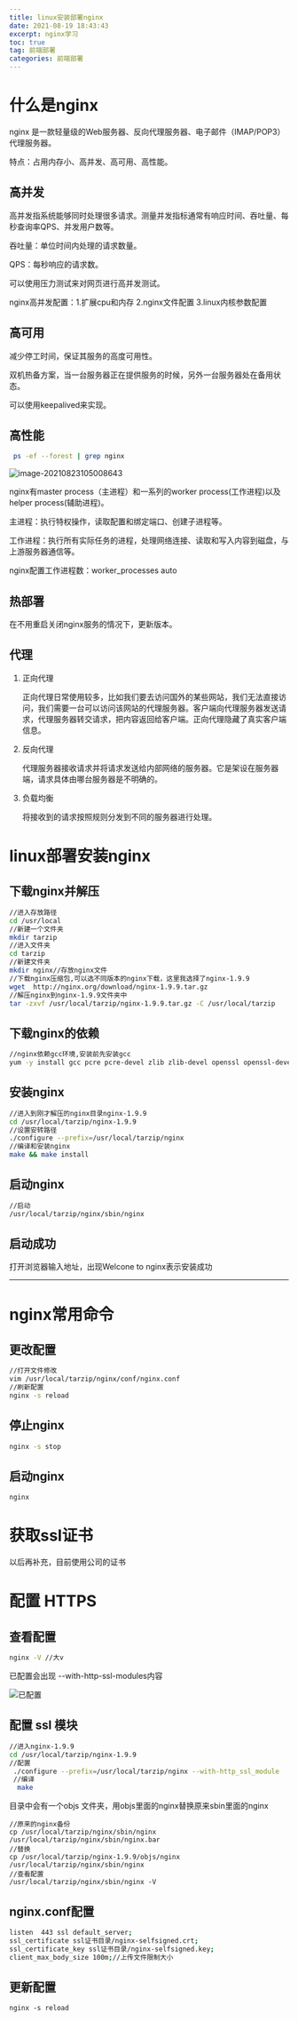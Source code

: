 ```yaml
---
title: linux安装部署nginx
date: 2021-08-19 18:43:43
excerpt: nginx学习
toc: true
tag: 前端部署
categories: 前端部署
---
```




# 什么是nginx

nginx 是一款轻量级的Web服务器、反向代理服务器、电子邮件（IMAP/POP3）代理服务器。

特点：占用内存小、高并发、高可用、高性能。



## 高并发

高并发指系统能够同时处理很多请求。测量并发指标通常有响应时间、吞吐量、每秒查询率QPS、并发用户数等。

吞吐量：单位时间内处理的请求数量。

QPS：每秒响应的请求数。

可以使用压力测试来对网页进行高并发测试。

nginx高并发配置：1.扩展cpu和内存 2.nginx文件配置  3.linux内核参数配置



## 高可用

减少停工时间，保证其服务的高度可用性。

双机热备方案，当一台服务器正在提供服务的时候，另外一台服务器处在备用状态。

可以使用keepalived来实现。



## 高性能

```bash
 ps -ef --forest | grep nginx
```

![image-20210823105008643](https://i.loli.net/2021/08/23/PbS8n7ogucZGBkW.png)

nginx有master process（主进程）和一系列的worker process(工作进程)以及helper process(辅助进程)。

主进程：执行特权操作，读取配置和绑定端口、创建子进程等。

工作进程：执行所有实际任务的进程，处理网络连接、读取和写入内容到磁盘，与上游服务器通信等。

nginx配置工作进程数：worker_processes auto 



## 热部署

在不用重启关闭nginx服务的情况下，更新版本。



## 代理

1. 正向代理

   正向代理日常使用较多，比如我们要去访问国外的某些网站，我们无法直接访问，我们需要一台可以访问该网站的代理服务器。客户端向代理服务器发送请求，代理服务器转交请求，把内容返回给客户端。正向代理隐藏了真实客户端信息。

2. 反向代理

   代理服务器接收请求并将请求发送给内部网络的服务器。它是架设在服务器端，请求具体由哪台服务器是不明确的。

3. 负载均衡

   将接收到的请求按照规则分发到不同的服务器进行处理。

   

# linux部署安装nginx

## 下载nginx并解压

```bash
//进入存放路径
cd /usr/local
//新建一个文件夹
mkdir tarzip
//进入文件夹
cd tarzip
//新建文件夹
mkdir nginx//存放nginx文件
//下载nginx压缩包,可以选不同版本的nginx下载，这里我选择了nginx-1.9.9
wget  http://nginx.org/download/nginx-1.9.9.tar.gz
//解压nginx到nginx-1.9.9文件夹中
tar -zxvf /usr/local/tarzip/nginx-1.9.9.tar.gz -C /usr/local/tarzip
```



## 下载nginx的依赖

```bash
//nginx依赖gcc环境,安装前先安装gcc 
yum -y install gcc pcre pcre-devel zlib zlib-devel openssl openssl-devel
```



## 安装nginx

```bash
//进入到刚才解压的nginx目录nginx-1.9.9
cd /usr/local/tarzip/nginx-1.9.9
//设置安转路径
./configure --prefix=/usr/local/tarzip/nginx
//编译和安装nginx
make && make install
```



## 启动nginx

```bash
//启动
/usr/local/tarzip/nginx/sbin/nginx
```



## 启动成功

打开浏览器输入地址，出现Welcone to nginx表示安装成功



------



# nginx常用命令



## 更改配置

```bash
//打开文件修改
vim /usr/local/tarzip/nginx/conf/nginx.conf
//刷新配置
nginx -s reload
```



## 停止nginx

```bash
nginx -s stop
```



## 启动nginx

```bash
nginx
```



# 获取ssl证书

以后再补充，目前使用公司的证书



# 配置 HTTPS



## 查看配置

```bash
nginx -V //大v
```

已配置会出现   --with-http-ssl-modules内容

![已配置](https://i.loli.net/2021/08/19/r75G4fDENIxVcXv.png)



## 配置 ssl 模块

```bash
//进入nginx-1.9.9
cd /usr/local/tarzip/nginx-1.9.9
//配置
 ./configure --prefix=/usr/local/tarzip/nginx --with-http_ssl_module
 //编译
  make
```

目录中会有一个objs 文件夹，用objs里面的nginx替换原来sbin里面的nginx

```
//原来的nginx备份
cp /usr/local/tarzip/nginx/sbin/nginx /usr/local/tarzip/nginx/sbin/nginx.bar
//替换
cp /usr/local/tarzip/nginx-1.9.9/objs/nginx /usr/local/tarzip/nginx/sbin/nginx
//查看配置
/usr/local/tarzip/nginx/sbin/nginx -V
```



## nginx.conf配置

```bash
listen  443 ssl default_server;
ssl_certificate ssl证书目录/nginx-selfsigned.crt;
ssl_certificate_key ssl证书目录/nginx-selfsigned.key;
client_max_body_size 100m;//上传文件限制大小
```



## 更新配置

```
nginx -s reload
```


